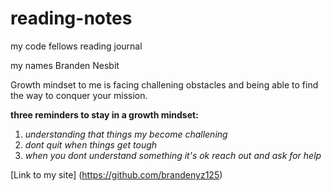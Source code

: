# reading-notes

my code fellows reading journal

my names Branden Nesbit

Growth mindset to me is facing challening obstacles and being able to find the way to conquer your mission. 

**three reminders to stay in a growth mindset:**

1. *understanding that things my become challening*
2. *dont quit when things get tough*
3. *when you dont understand something it's ok reach out and ask for help*

[Link to my site] (https://github.com/brandenyz125)
